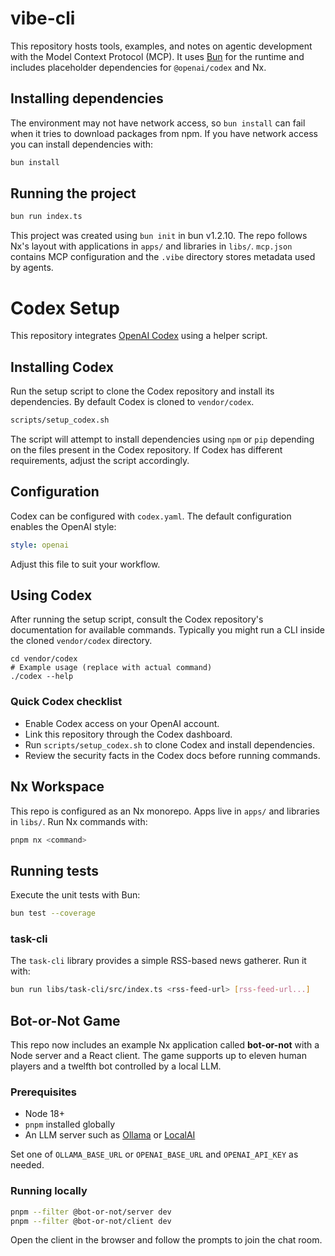 # vibe-cli

This repository hosts tools, examples, and notes on agentic development with
the Model Context Protocol (MCP). It uses [Bun](https://bun.sh) for the runtime
and includes placeholder dependencies for `@openai/codex` and Nx.
## Installing dependencies

The environment may not have network access, so `bun install` can fail when
it tries to download packages from npm. If you have network access you can
install dependencies with:


```bash
bun install
```

## Running the project


```bash
bun run index.ts
```


This project was created using `bun init` in bun v1.2.10.
The repo follows Nx's layout with applications in `apps/` and libraries in `libs/`.
`mcp.json` contains MCP configuration and the `.vibe` directory stores metadata used by agents.
# Codex Setup

This repository integrates [OpenAI Codex](https://github.com/openai/codex) using a helper script.

## Installing Codex

Run the setup script to clone the Codex repository and install its dependencies. By default
Codex is cloned to `vendor/codex`.

```bash
scripts/setup_codex.sh
```

The script will attempt to install dependencies using `npm` or `pip` depending on the files
present in the Codex repository. If Codex has different requirements, adjust the script
accordingly.

## Configuration

Codex can be configured with `codex.yaml`. The default configuration enables the OpenAI style:

```yaml
style: openai
```

Adjust this file to suit your workflow.

## Using Codex

After running the setup script, consult the Codex repository's documentation for available
commands. Typically you might run a CLI inside the cloned `vendor/codex` directory.

```
cd vendor/codex
# Example usage (replace with actual command)
./codex --help
```


### Quick Codex checklist

- Enable Codex access on your OpenAI account.
- Link this repository through the Codex dashboard.
- Run `scripts/setup_codex.sh` to clone Codex and install dependencies.
- Review the security facts in the Codex docs before running commands.
## Nx Workspace

This repo is configured as an Nx monorepo. Apps live in `apps/` and libraries in `libs/`.
Run Nx commands with:

```bash
pnpm nx <command>
```

## Running tests

Execute the unit tests with Bun:

```bash
bun test --coverage
```

### task-cli

The `task-cli` library provides a simple RSS-based news gatherer.
Run it with:

```bash
bun run libs/task-cli/src/index.ts <rss-feed-url> [rss-feed-url...]
```

## Bot-or-Not Game

This repo now includes an example Nx application called **bot-or-not** with a Node server and a React client. The game supports up to eleven human players and a twelfth bot controlled by a local LLM.

### Prerequisites
- Node 18+
- `pnpm` installed globally
- An LLM server such as [Ollama](https://github.com/jmorganca/ollama) or [LocalAI](https://github.com/go-skynet/LocalAI)

Set one of `OLLAMA_BASE_URL` or `OPENAI_BASE_URL` and `OPENAI_API_KEY` as needed.

### Running locally

```bash
pnpm --filter @bot-or-not/server dev
pnpm --filter @bot-or-not/client dev
```

Open the client in the browser and follow the prompts to join the chat room.
